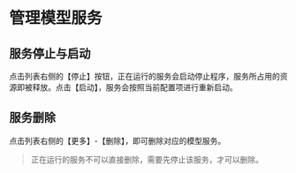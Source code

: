# 管理模型服务
## 服务停止与启动
点击列表右侧的【停止】按钮，正在运行的服务会启动停止程序，服务所占用的资源即被释放。点击【启动】，服务会按照当前配置项进行重新启动。

## 服务删除
点击列表右侧的【更多】-【删除】，即可删除对应的模型服务。
> 正在运行的服务不可以直接删除，需要先停止该服务，才可以删除。